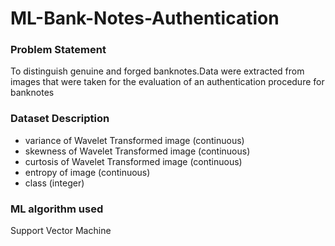 # ML-Bank-Notes-Authentication

### Problem Statement
 To distinguish  genuine and forged banknotes.Data were extracted from images that were taken for the evaluation of an authentication procedure for banknotes
 
 ### Dataset Description
* variance of Wavelet Transformed image (continuous)
* skewness of Wavelet Transformed image (continuous)
* curtosis of Wavelet Transformed image (continuous)
* entropy of image (continuous)
* class (integer)

### ML algorithm used
Support Vector Machine
